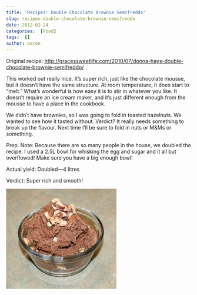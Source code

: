 ```yaml
---
title: 'Recipes: Double Chocolate Brownie Semifreddo'
slug: recipes-double-chocolate-brownie-semifreddo
date: 2012-02-24
categories:  [Food]
tags:  []
author: aaron
---
```


Original recipe: <http://gracessweetlife.com/2010/07/donna-hays-double-chocolate-brownie-semifreddo/>

This worked out really nice. It’s super rich, just like the chocolate mousse, but it doesn’t have the same structure. At room temperature, it does start to “melt.” What’s wonderful is how easy it is to stir in whatever you like. It doesn’t require an ice cream maker, and it’s just different enough from the mousse to have a place in the cookbook.

We didn’t have brownies, so I was going to fold in toasted hazelnuts. We wanted to see how it tasted without. Verdict? It really needs something to break up the flavour. Next time I’ll be sure to fold in nuts or M&Ms or something.

Prep. Note: Because there are so many people in the house, we doubled the recipe. I used a 2.5L bowl for whisking the egg and sugar and it all but overflowed! Make sure you have a big enough bowl!

Actual yield: Doubled—4 litres

Verdict: Super rich and smooth!

[![Chocolate Semifreddo](semifreddo-300x272.jpg "Chocolate Semifreddo")](semifreddo.jpg)
